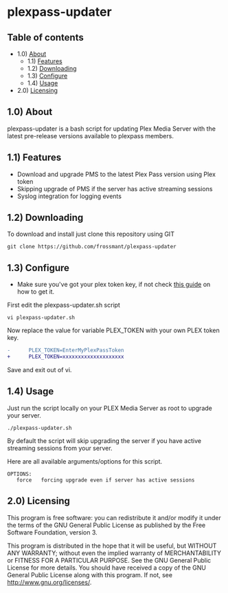 # plexpass-updater

## Table of contents

- 1.0) [About](#10-about)
    - 1.1) [Features](#11-features)
    - 1.2) [Downloading](#12-downloading)
    - 1.3) [Configure](#13-configure)
    - 1.4) [Usage](#14-usage)
- 2.0) [Licensing](#20-licensing)


## 1.0) About
plexpass-updater is a bash script for updating Plex Media Server with the latest pre-release versions available to plexpass members.

## 1.1) Features
* Download and upgrade PMS to the latest Plex Pass version using Plex token
* Skipping upgrade of PMS if the server has active streaming sessions
* Syslog integration for logging events

## 1.2) Downloading
To download and install just clone this repository using GIT
```
git clone https://github.com/frossmant/plexpass-updater
```
## 1.3) Configure
* Make sure you've got your plex token key, if not check [this guide](https://support.plex.tv/articles/204059436-finding-an-authentication-token-x-plex-token) on how to get it.

First edit the plexpass-updater.sh script
```
vi plexpass-updater.sh
```
Now replace the value for variable PLEX_TOKEN with your own PLEX token key.

```diff
-      PLEX_TOKEN=EnterMyPlexPassToken
+      PLEX_TOKEN=xxxxxxxxxxxxxxxxxxxx
```
Save and exit out of vi.

## 1.4) Usage

Just run the script locally on your PLEX Media Server as root to upgrade your server.

```
./plexpass-updater.sh
```
By default the script will skip upgrading the server if you have active streaming sessions from your server.

Here are all available arguments/options for this script.
```
OPTIONS:
   force   forcing upgrade even if server has active sessions
```

## 2.0) Licensing

This program is free software: you can redistribute it and/or modify it under the terms of the GNU General Public License as published by the Free Software Foundation, version 3.

This program is distributed in the hope that it will be useful, but WITHOUT ANY WARRANTY; without even the implied warranty of MERCHANTABILITY or FITNESS FOR A PARTICULAR PURPOSE. See the GNU  General Public License for more details. You should have received a copy of the GNU General Public License along with this program.  If not, see <http://www.gnu.org/licenses/>.
